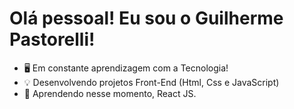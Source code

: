# Olá pessoal! Eu sou o Guilherme Pastorelli! 

- 🖥️ Em constante aprendizagem com a Tecnologia!
- 💡 Desenvolvendo projetos Front-End (Html, Css e JavaScript)
- 🧐 Aprendendo nesse momento, React JS.

